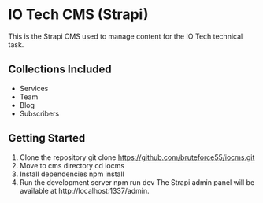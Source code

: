 # IO Tech CMS (Strapi)
This is the Strapi CMS used to manage content for the IO Tech technical task.

## Collections Included

- Services
- Team
- Blog
- Subscribers

## Getting Started

1. Clone the repository
git clone https://github.com/bruteforce55/iocms.git
2. Move to cms directory
cd iocms
3. Install dependencies
npm install
4. Run the development server
npm run dev
The Strapi admin panel will be available at http://localhost:1337/admin.
